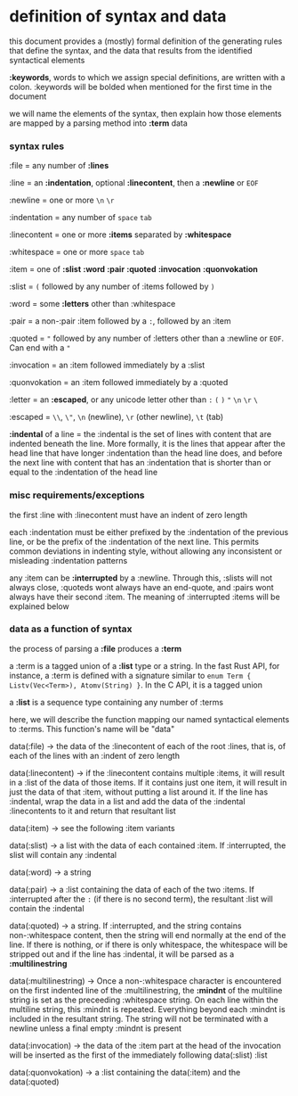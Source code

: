 # definition of syntax and data

this document provides a (mostly) formal definition of the generating rules that define the syntax, and the data that results from the identified syntactical elements

**:keywords**, words to which we assign special definitions, are written with a colon. :keywords will be bolded when mentioned for the first time in the document

we will name the elements of the syntax, then explain how those elements are mapped by a parsing method into **:term** data


### syntax rules

:file = any number of **:lines**

:line = an **:indentation**, optional **:linecontent**, then a **:newline** or `EOF`

:newline = one or more `\n` `\r`

:indentation = any number of `space` `tab`

:linecontent = one or more **:items** separated by **:whitespace**

:whitespace = one or more `space` `tab`

:item = one of **:slist** **:word** **:pair** **:quoted** **:invocation** **:quonvokation**



:slist = `(` followed by any number of :items followed by `)`

:word = some **:letters** other than :whitespace

:pair = a non-:pair :item followed by a `:`, followed by an :item

:quoted = `"` followed by any number of :letters other than a :newline or `EOF`. Can end with a `"`

:invocation = an :item followed immediately by a :slist

:quonvokation = an :item followed immediately by a :quoted



:letter = an **:escaped**, or any unicode letter other than `:` `(` `)` `"` `\n` `\r` `\`

:escaped = `\\`, `\"`, `\n` (newline), `\r` (other newline), `\t` (tab)

**:indental** of a line = the :indental is the set of lines with content that are indented beneath the line. More formally, it is the lines that appear after the head line that have longer :indentation than the head line does, and before the next line with content that has an :indentation that is shorter than or equal to the :indentation of the head line


### misc requirements/exceptions

the first :line with :linecontent must have an indent of zero length

each :indentation must be either prefixed by the :indentation of the previous line, or be the prefix of the :indentation of the next line. This permits common deviations in indenting style, without allowing any inconsistent or misleading :indentation patterns

any :item can be **:interrupted** by a :newline. Through this, :slists will not always close, :quoteds wont always have an end-quote, and :pairs wont always have their second :item. The meaning of :interrupted :items will be explained below



### data as a function of syntax

the process of parsing a **:file** produces a **:term**

a :term is a tagged union of a **:list** type or a string. In the fast Rust API, for instance, a :term is defined with a signature similar to `enum Term { Listv(Vec<Term>), Atomv(String) }`. In the C API, it is a tagged union

a **:list** is a sequence type containing any number of :terms

here, we will describe the function mapping our named syntactical elements to :terms. This function's name will be "data"

data(:file) → the data of the :linecontent of each of the root :lines, that is, of each of the lines with an :indent of zero length

data(:linecontent) → if the :linecontent contains multiple :items, it will result in a :list of the data of those items. If it contains just one item, it will result in just the data of that :item, without putting a list around it. If the line has :indental, wrap the data in a list and add the data of the :indental :linecontents to it and return that resultant list

data(:item) → see the following :item variants

data(:slist) → a list with the data of each contained :item. If :interrupted, the slist will contain any :indental

data(:word) → a string

data(:pair) → a :list containing the data of each of the two :items. If :interrupted after the `:` (if there is no second term), the resultant :list will contain the :indental

data(:quoted) → a string. If :interrupted, and the string contains non-:whitespace content, then the string will end normally at the end of the line. If there is nothing, or if there is only whitespace, the whitespace will be stripped out and if the line has :indental, it will be parsed as a **:multilinestring**

data(:multilinestring) → Once a non-:whitespace character is encountered on the first indented line of the :multilinestring, the **:mindnt** of the multiline string is set as the preceeding :whitespace string. On each line within the multiline string, this :mindnt is repeated. Everything beyond each :mindnt is included in the resultant string. The string will not be terminated with a newline unless a final empty :mindnt is present

data(:invocation) → the data of the :item part at the head of the invocation will be inserted as the first of the immediately following data(:slist) :list

data(:quonvokation) → a :list containing the data(:item) and the data(:quoted)
